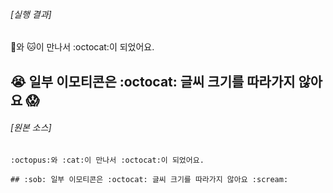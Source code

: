 ###### [실행 결과]

:octopus:와 :cat:이 만나서 :octocat:이 되었어요.

## :sob: 일부 이모티콘은 :octocat: 글씨 크기를 따라가지 않아요 :scream:

###### [원본 소스]

```
:octopus:와 :cat:이 만나서 :octocat:이 되었어요.

## :sob: 일부 이모티콘은 :octocat: 글씨 크기를 따라가지 않아요 :scream:
```
